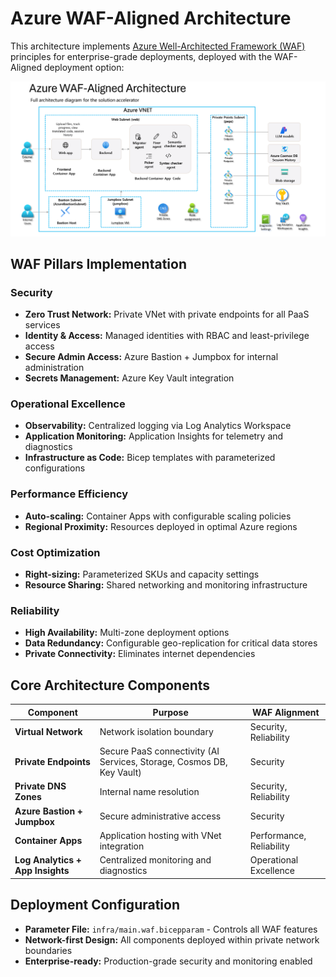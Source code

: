 # Azure WAF-Aligned Architecture

This architecture implements [Azure Well-Architected Framework (WAF)](https://learn.microsoft.com/en-us/azure/well-architected/) principles for enterprise-grade deployments, deployed with the WAF-Aligned deployment option: 

![WAF-Aligned Architecture Diagram](../docs/images/read_me/solArchitectureWAF.png)

## WAF Pillars Implementation

###  Security
- **Zero Trust Network:** Private VNet with private endpoints for all PaaS services
- **Identity & Access:** Managed identities with RBAC and least-privilege access
- **Secure Admin Access:** Azure Bastion + Jumpbox for internal administration
- **Secrets Management:** Azure Key Vault integration

###  Operational Excellence  
- **Observability:** Centralized logging via Log Analytics Workspace
- **Application Monitoring:** Application Insights for telemetry and diagnostics
- **Infrastructure as Code:** Bicep templates with parameterized configurations

### Performance Efficiency
- **Auto-scaling:** Container Apps with configurable scaling policies
- **Regional Proximity:** Resources deployed in optimal Azure regions

###  Cost Optimization
- **Right-sizing:** Parameterized SKUs and capacity settings
- **Resource Sharing:** Shared networking and monitoring infrastructure

###  Reliability
- **High Availability:** Multi-zone deployment options
- **Data Redundancy:** Configurable geo-replication for critical data stores
- **Private Connectivity:** Eliminates internet dependencies

## Core Architecture Components

| Component | Purpose | WAF Alignment |
|-----------|---------|---------------|
| **Virtual Network** | Network isolation boundary | Security, Reliability |
| **Private Endpoints** | Secure PaaS connectivity (AI Services, Storage, Cosmos DB, Key Vault) | Security |
| **Private DNS Zones** | Internal name resolution | Security, Reliability |
| **Azure Bastion + Jumpbox** | Secure administrative access | Security |
| **Container Apps** | Application hosting with VNet integration | Performance, Reliability |
| **Log Analytics + App Insights** | Centralized monitoring and diagnostics | Operational Excellence |

## Deployment Configuration
- **Parameter File:** `infra/main.waf.bicepparam` - Controls all WAF features
- **Network-first Design:** All components deployed within private network boundaries
- **Enterprise-ready:** Production-grade security and monitoring enabled

